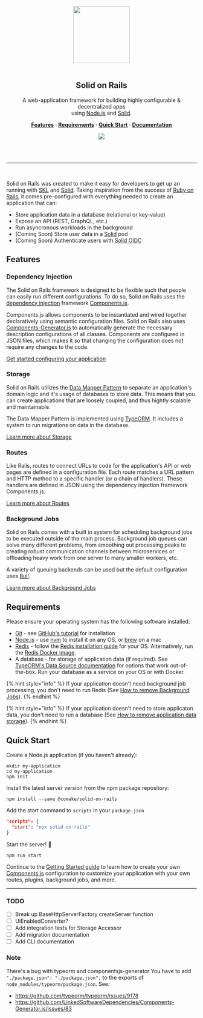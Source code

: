 <div align="center">
  <a href="https://github.com/comake/solid-on-rails">
    <img src="./resources/solid-on-rails.png" width="150" height="150">
  </a>
  <br/>
  <br/>
  <h2>Solid on Rails</h2>
  <p>
    A web-application framework for building highly configurable & decentralized apps <br/> using <a href="https://nodejs.org/">Node.js</a> and <a href="https://solidproject.org/">Solid</a>.
  </p>
  <p>
    <a href="#features"><strong>Features</strong></a> ·
    <a href="#requirements"><strong>Requirements</strong></a> ·
    <a href="#quick-start"><strong>Quick Start</strong></a> ·
    <a href="https://comake-1.gitbook.io/solid-on-rails/"><strong>Documentation</strong></a>
  </p>
  <p>
    <a href="https://github.com/comake/solid-on-rails/actions/workflows/ci.yml">
      <img src="https://github.com/comake/solid-on-rails/actions/workflows/ci.yml/badge.svg">
    </a>
  </p>
  <br>
  <br>
</div>

---
<br/>

Solid on Rails was created to make it easy for developers to get up an running with [SKL](https://www.comake.io/skl) and [Solid](https://solidproject.org/). Taking inspiration from the success of [Ruby on Rails](https://rubyonrails.org/), it comes pre-configured with everything needed to create an application that can:

- Store application data in a database (relational or key-value)
- Expose an API (REST, GraphQL, etc.)
- Run asyncronous workloads in the background
- (Coming Soon) Store user data in a [Solid](https://solidproject.org/) pod
- (Coming Soon) Authenticate users with [Solid OIDC](https://solid.github.io/solid-oidc/)

## Features

### Dependency Injection

The Solid on Rails framework is designed to be flexible such that people can easily run different configurations. To do so, Solid on Rails uses the [dependency injection](https://martinfowler.com/articles/injection.html) framework [Components.js](https://componentsjs.readthedocs.io/). 

Components.js allows components to be instantiated and wired together declaratively using semantic configuration files. Solid on Rails also uses [Components-Generator.js](https://github.com/LinkedSoftwareDependencies/Components-Generator.js) to automatically generate the necessary description configurations of all classes. Components are configured in JSON files, which makes it so that changing the configuration does not require any changes to the code.

[Get started configuring your application](https://comake-1.gitbook.io/solid-on-rails/guides/getting-started)

### Storage

Solid on Rails utilizes the [Data Mapper Pattern](https://en.wikipedia.org/wiki/Data\_mapper\_pattern) to separate an application's domain logic and it's usage of databases to store data. This means that you can create applications that are loosely coupled, and thus hightly scalable and maintainable.

The Data Mapper Pattern is implemented using [TypeORM](https://typeorm.io/). It includes a system to run migrations on data in the database.

[Learn more about Storage](https://comake-1.gitbook.io/solid-on-rails/guides/storage)

### Routes

Like Rails, routes to connect URLs to code for the application's API or web pages are defined in a configuration file. Each route matches a URL pattern and HTTP method to a specific handler (or a chain of handlers). These handlers are defined in JSON using the dependency injection framework Components.js.

[Learn more about Routes](https://comake-1.gitbook.io/solid-on-rails/guides/routes)

### Background Jobs

Solid on Rails comes with a built in system for scheduling background jobs to be executed outside of the main process. Background job queues can solve many different problems, from smoothing out processing peaks to creating robust communication channels between microservices or offloading heavy work from one server to many smaller workers, etc.

A variety of queuing backends can be used but the default configuration uses [Bull](https://optimalbits.github.io/bull/).

[Learn more about Background Jobs](https://comake-1.gitbook.io/solid-on-rails/guides/background-jobs)

## Requirements 

Please ensure your operating system has the following software installed:
* [Git](https://git-scm.com/) - see [GitHub's tutorial](https://help.github.com/articles/set-up-git/) for installation
* [Node.js](https://nodejs.org/) - use [nvm](https://github.com/creationix/nvm) to install it on any OS, or [brew](https://brew.sh/) on a mac
* [Redis](https://redis.io/)  - follow the [Redis installation guide](https://redis.io/docs/getting-started/installation/) for your OS. Alternatively, run the [Redis Docker image](https://hub.docker.com/_/redis).
* A database - for storage of application data (if required). See [TypeORM's Data Source documentation](https://typeorm.io/data-source-options) for options that work out-of-the-box. Run your database as a service on your OS or with Docker.

{% hint style="info" %}
If your application doesn't need background job processing, you don't need to run Redis (See [How to remove Background Jobs](https://comake-1.gitbook.io/solid-on-rails/guides/background-jobs#remove)).
{% endhint %}

{% hint style="info" %}
If your application doesn't need to store applicaton data, you don't need to run a database (See [How to remove application data storage](https://comake-1.gitbook.io/solid-on-rails/guides/storage#remove)).
{% endhint %}

## Quick Start

Create a Node.js application (if you haven't already):
```
mkdir my-application
cd my-application
npm init
```

Install the latest server version from the npm package repository:

```
npm install --save @comake/solid-on-rails
```

Add the start command to `scripts` in your `package.json`

```json
"scripts": {
  "start": "npx solid-on-rails"
}
```

Start the server! 🚀
```
npm run start
```

Continue to the [Getting Started guide](https://comake-1.gitbook.io/solid-on-rails/guides/getting-started) to learn how to create your own [Components.js](https://componentsjs.readthedocs.io/) configuration to customize your application with your own routes, plugins, background jobs, and more.

---

### TODO
 - [ ] Break up BaseHttpServerFactory createServer function
 - [ ] UiEnabledConverter?
 - [ ] Add integration tests for Storage Accessor
 - [ ] Add migration documentation
 - [ ] Add CLI documentation

### Note
There's a bug with typeorm and componentsjs-generator
You have to add `"./package.json": "./package.json",` to the exports of `node_modules/typeorm/package.json`.
See:
- https://github.com/typeorm/typeorm/issues/9178
- https://github.com/LinkedSoftwareDependencies/Components-Generator.js/issues/83
